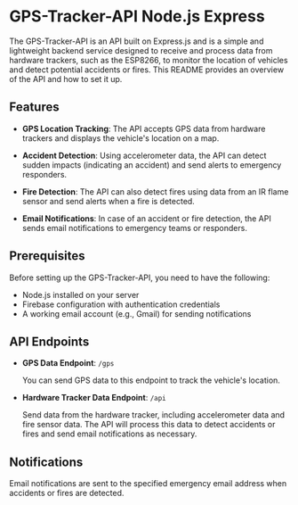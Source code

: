 # GPS-Tracker-API Node.js Express

The GPS-Tracker-API is an API built on Express.js and is a simple and lightweight backend service designed to receive and process data from hardware trackers, such as the ESP8266, to monitor the location of vehicles and detect potential accidents or fires. This README provides an overview of the API and how to set it up.

## Features

- **GPS Location Tracking**: The API accepts GPS data from hardware trackers and displays the vehicle's location on a map.

- **Accident Detection**: Using accelerometer data, the API can detect sudden impacts (indicating an accident) and send alerts to emergency responders.

- **Fire Detection**: The API can also detect fires using data from an IR flame sensor and send alerts when a fire is detected.

- **Email Notifications**: In case of an accident or fire detection, the API sends email notifications to emergency teams or responders.

## Prerequisites

Before setting up the GPS-Tracker-API, you need to have the following:

- Node.js installed on your server
- Firebase configuration with authentication credentials
- A working email account (e.g., Gmail) for sending notifications


## API Endpoints

- **GPS Data Endpoint**: `/gps`

  You can send GPS data to this endpoint to track the vehicle's location.

- **Hardware Tracker Data Endpoint**: `/api`

  Send data from the hardware tracker, including accelerometer data and fire sensor data. The API will process this data to detect accidents or fires and send email notifications as necessary.

## Notifications

Email notifications are sent to the specified emergency email address when accidents or fires are detected.
